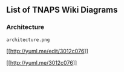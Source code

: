 ## List of TNAPS Wiki Diagrams

### Architecture

```
architecture.png
```

[[http://yuml.me/edit/3012c076]]

[[http://yuml.me/3012c076]]